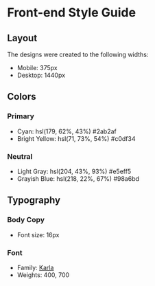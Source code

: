 # Front-end Style Guide

## Layout

The designs were created to the following widths:

- Mobile: 375px
- Desktop: 1440px

## Colors

### Primary

- Cyan: hsl(179, 62%, 43%) 	#2ab2af
- Bright Yellow: hsl(71, 73%, 54%) 	#c0df34
### Neutral

- Light Gray: hsl(204, 43%, 93%) 	#e5eff5
- Grayish Blue: hsl(218, 22%, 67%) 	#98a6bd

## Typography

### Body Copy

- Font size: 16px

### Font

- Family: [Karla](https://fonts.google.com/specimen/Karla)
- Weights: 400, 700